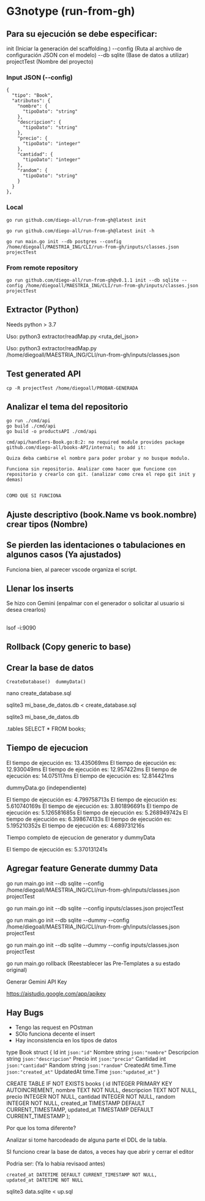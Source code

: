 # G3notype (run-from-gh)

## Para su ejecución se debe especificar:

init       (Iniciar la generación del scaffolding.)
--config  (Ruta al archivo de configuración JSON con el modelo)
--db sqlite  (Base de datos a utilizar)
projectTest  (Nombre del proyecto)

### Input JSON (--config)

    {
      "tipo": "Book",
      "atributos": {
        "nombre": {
          "tipoDato": "string"
        },
        "descripcion": {
          "tipoDato": "string"
        },
        "precio": {
          "tipoDato": "integer"
        },
        "cantidad": {
          "tipoDato": "integer"
        },
        "random": {
          "tipoDato": "string"
        }
      }
    },


### Local

    go run github.com/diego-all/run-from-gh@latest init

    go run github.com/diego-all/run-from-gh@latest init -h

    go run main.go init --db postgres --config /home/diegoall/MAESTRIA_ING/CLI/run-from-gh/inputs/classes.json projectTest


### From remote repository

    go run github.com/diego-all/run-from-gh@v0.1.1 init --db sqlite --config /home/diegoall/MAESTRIA_ING/CLI/run-from-gh/inputs/classes.json projectTest


## Extractor (Python)

  Needs python > 3.7

  Uso: python3 extractor/readMap.py <ruta_del_json>

  Uso: python3 extractor/readMap.py /home/diegoall/MAESTRIA_ING/CLI/run-from-gh/inputs/classes.json


## Test generated API

    cp -R projectTest /home/diegoall/PROBAR-GENERADA


## Analizar el tema del repositorio

    go run ./cmd/api
    go build ./cmd/api
    go build -o productsAPI ./cmd/api

    cmd/api/handlers-Book.go:8:2: no required module provides package github.com/diego-all/books-API/internal; to add it:

    Quiza deba cambirse el nombre para poder probar y no busque modulo.

    Funciona sin repositorio. Analizar como hacer que funcione con repositorio y crearlo con git. (analizar como crea el repo git init y demas)


    COMO QUE SI FUNCIONA

## Ajuste descriptivo (book.Name vs book.nombre) crear tipos (Nombre)


## Se pierden las identaciones o tabulaciones en algunos casos (Ya ajustados)
Funciona bien, al parecer vscode organiza el script.


## Llenar los inserts

  Se hizo con Gemini (enpalmar con el generador o solicitar al usuario si desea crearlos)


## 


## 

lsof -i:9090


## Rollback (Copy generic to base)


## Crear la base de datos


	CreateDatabase()  dummyData()

  nano create_database.sql


  sqlite3 mi_base_de_datos.db < create_database.sql

  sqlite3 mi_base_de_datos.db

  .tables
  SELECT * FROM books;



## Tiempo de ejecucion

  El tiempo de ejecución es: 13.435069ms
  El tiempo de ejecución es: 12.930049ms
  El tiempo de ejecución es: 12.957422ms
  El tiempo de ejecución es: 14.075117ms
  El tiempo de ejecución es: 12.814421ms


  dummyData.go (independiente)

  El tiempo de ejecución es: 4.799758713s
  El tiempo de ejecución es: 5.610740169s
  El tiempo de ejecución es: 3.801896691s
  El tiempo de ejecución es: 5.126581685s
  El tiempo de ejecución es: 5.268949742s
  El tiempo de ejecución es: 6.398674133s
  El tiempo de ejecución es: 5.195210352s
  El tiempo de ejecución es: 4.689731216s



  Tiempo completo de ejecucion de generator y dummyData

  El tiempo de ejecución es: 5.370131241s


## Agregar feature Generate dummy Data

  go run main.go init --db sqlite --config /home/diegoall/MAESTRIA_ING/CLI/run-from-gh/inputs/classes.json projectTest

  go run main.go init --db sqlite --config inputs/classes.json projectTest

  go run main.go init --db sqlite --dummy --config /home/diegoall/MAESTRIA_ING/CLI/run-from-gh/inputs/classes.json projectTest

  go run main.go init --db sqlite --dummy --config inputs/classes.json projectTest

  go run main.go rollback   (Reestablecer las Pre-Templates a su estado original)



Generar Gemini API Key

https://aistudio.google.com/app/apikey

## Hay Bugs

 - Tengo las request en POstman 
 - SOlo funciona decente el insert
 - Hay inconsistencia en los tipos de datos


 type Book struct {
 	Id	int	`json:"id"`
	Nombre	string	`json:"nombre"`
	Descripcion	string	`json:"descripcion"`
	Precio	int	`json:"precio"`
	Cantidad	int	`json:"cantidad"`
	Random	string	`json:"random"`
	CreatedAt   time.Time `json:"created_at"`
 	UpdatedAt   time.Time `json:"updated_at"`
}

CREATE TABLE IF NOT EXISTS books (
    id INTEGER PRIMARY KEY AUTOINCREMENT,
    nombre TEXT NOT NULL,
    descripcion TEXT NOT NULL,
    precio INTEGER NOT NULL,
    cantidad INTEGER NOT NULL,
    random INTEGER NOT NULL,
    created_at TIMESTAMP DEFAULT CURRENT_TIMESTAMP,
    updated_at TIMESTAMP DEFAULT CURRENT_TIMESTAMP
);


Por que los toma diferente?

Analizar si tome harcodeado de alguna parte el DDL de la tabla.


SI funciono crear la base de datos, a veces hay que abrir y cerrar el editor

Podria ser: (Ya lo habia revisaod antes)

    created_at DATETIME DEFAULT CURRENT_TIMESTAMP NOT NULL,
    updated_at DATETIME NOT NULL


  sqlite3 data.sqlite < up.sql
